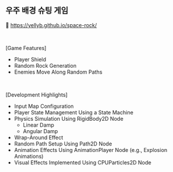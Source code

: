 ## 우주 배경 슈팅 게임  
:rocket: https://yellyb.github.io/space-rock/

<br>

[Game Features]
- Player Shield
- Random Rock Generation
- Enemies Move Along Random Paths

<br>
    
[Development Highlights]
- Input Map Configuration
- Player State Management Using a State Machine
- Physics Simulation Using RigidBody2D Node
  - Linear Damp
  - Angular Damp
- Wrap-Around Effect
- Random Path Setup Using Path2D Node 
- Animation Effects Using AnimationPlayer Node (e.g., Explosion Animations)
- Visual Effects Implemented Using CPUParticles2D Node
